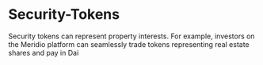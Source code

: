 # Security-Tokens
Security tokens can represent property interests. For example, investors on the Meridio platform can seamlessly trade tokens representing real estate shares and pay in Dai
